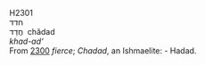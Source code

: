 <body>
  <p>H2301<br>  חדד  <br> חֲדַד  ‎  chădad  <br><i>khad-ad‘ </i><br>From <a href="h2300.htm">2300</a>  <i>fierce</i>; <i>Chadad</i>, an Ishmaelite: - Hadad.<br></p>
 </body>
